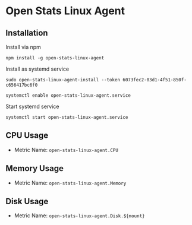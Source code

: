 # Open Stats Linux Agent

## Installation

Install via npm

`npm install -g open-stats-linux-agent`

Install as systemd service

`sudo open-stats-linux-agent-install --token 6073fec2-03d1-4f51-850f-c656417bc6f0`

`systemctl enable open-stats-linux-agent.service`

Start systemd service

`systemctl start open-stats-linux-agent.service`

## CPU Usage

* Metric Name: `open-stats-linux-agent.CPU`

## Memory Usage

* Metric Name: `open-stats-linux-agent.Memory`

## Disk Usage

* Metric Name: `open-stats-linux-agent.Disk.${mount}`